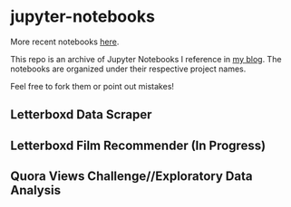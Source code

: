 # jupyter-notebooks

More recent notebooks [here](https://github.com/ydkahin/qfin-nb).

This repo is an archive of Jupyter Notebooks I reference in [my blog](https://ydkahin.github.io). The notebooks are organized under their respective project names.

Feel free to fork them or point out mistakes!

## Letterboxd Data Scraper

## Letterboxd Film Recommender (In Progress) 

## Quora Views Challenge//Exploratory Data Analysis 
